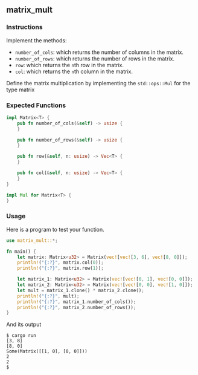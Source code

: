 ## matrix_mult

### Instructions

Implement the methods:

- `number_of_cols`: which returns the number of columns in the matrix.
- `number_of_rows`: which returns the number of rows in the matrix.
- `row`: which returns the `n`th row in the matrix.
- `col`: which returns the `n`th column in the matrix.

Define the matrix multiplication by implementing the `std::ops::Mul` for the type matrix

### Expected Functions

```rust
impl Matrix<T> {
	pub fn number_of_cols(&self) -> usize {
	}

	pub fn number_of_rows(&self) -> usize {
	}

	pub fn row(&self, n: usize) -> Vec<T> {
	}

	pub fn col(&self, n: usize) -> Vec<T> {
	}
}

impl Mul for Matrix<T> {
}
```

### Usage

Here is a program to test your function.

```rust
use matrix_mult::*;

fn main() {
	let matrix: Matrix<u32> = Matrix(vec![vec![3, 6], vec![8, 0]]);
	println!("{:?}", matrix.col(0));
	println!("{:?}", matrix.row(1));

	let matrix_1: Matrix<u32> = Matrix(vec![vec![0, 1], vec![0, 0]]);
	let matrix_2: Matrix<u32> = Matrix(vec![vec![0, 0], vec![1, 0]]);
	let mult = matrix_1.clone() * matrix_2.clone();
	println!("{:?}", mult);
	println!("{:?}", matrix_1.number_of_cols());
	println!("{:?}", matrix_2.number_of_rows());
}
```

And its output

```console
$ cargo run
[3, 8]
[8, 0]
Some(Matrix([[1, 0], [0, 0]]))
2
2
$
```
